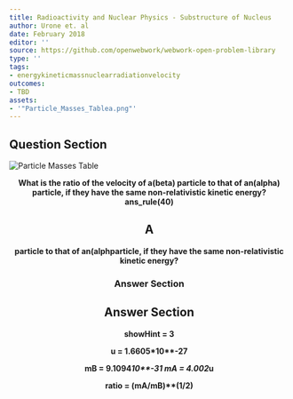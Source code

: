 ```yaml
---
title: Radioactivity and Nuclear Physics - Substructure of Nucleus
author: Urone et. al
date: February 2018
editor: ''
source: https://github.com/openwebwork/webwork-open-problem-library
type: ''
tags:
- energykineticmassnuclearradiationvelocity
outcomes:
- TBD
assets:
- '"Particle_Masses_Tablea.png"'
---
```


## Question Section 

![Particle Masses Table]("Particle_Masses_Tablea.png")

<center> 

<b>
What is the ratio of the velocity of a(beta) particle to that of an(alpha) particle, if they have the same non-relativistic kinetic energy?
ans_rule(40)

## A
particle to that of an(alphparticle, if they have the same non-relativistic kinetic energy?
### Answer Section


## Answer Section

showHint = 3

u = 1.6605*10**-27

mB = 9.1094*10**-31
mA = 4.002*u

ratio = (mA/mB)**(1/2)